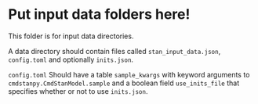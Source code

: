 # Put input data folders here!

This folder is for input data directories.

A data directory should contain files called `stan_input_data.json`,
`config.toml` and optionally `inits.json`.

`config.toml` Should have a table `sample_kwargs` with keyword arguments to
`cmdstanpy.CmdStanModel.sample` and a boolean field `use_inits_file` that
specifies whether or not to use `inits.json`.

